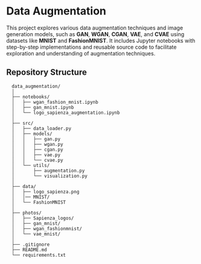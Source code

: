 # Data Augmentation 

This project explores various data augmentation techniques and image generation models, such as **GAN**, **WGAN**, **CGAN**, **VAE**, and **CVAE** using datasets like **MNIST** and **FashionMNIST**. 
It includes Jupyter notebooks with step-by-step implementations and reusable source code to facilitate exploration and understanding of augmentation techniques.

## Repository Structure

      data_augmentation/ 
      │
      ├── notebooks/                
      │   ├── wgan_fashion_mnist.ipynb 
      │   ├── gan_mnist.ipynb 
      │   └── logo_sapienza_augmentation.ipynb  
      │
      ├── src/                      
      │   ├── data_loader.py        
      │   ├── models/                
      │   │   ├── gan.py             
      │   │   ├── wgan.py           
      │   │   ├── cgan.py            
      │   │   ├── vae.py            
      │   │   └── cvae.py           
      │   └── utils/                 
      │       ├── augmentation.py   
      │       └── visualization.py  
      │
      ├── data/                    
      │   ├── logo_sapienza.png     
      │   │── MNIST/                
      │   └── FashionMNIST  
      │
      ├── photos/
      │   ├── Sapienza_logos/    
      │   ├── gan_mnist/            
      │   ├── wgan_fashionmnist/   
      │   └── vae_mnist/           
      │
      ├── .gitignore                
      ├── README.md                 
      └── requirements.txt                 

